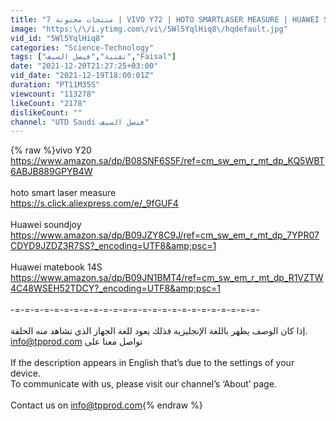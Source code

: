 ```yaml
---
title: "منتجات مجنونة 7 | VIVO Y72 | HOTO SMARTLASER MEASURE | HUAWEI SOUNDJOY | HUAWEI MATEBOOK 14S"
image: "https:\/\/i.ytimg.com\/vi\/5Wl5YqlHiq8\/hqdefault.jpg"
vid_id: "5Wl5YqlHiq8"
categories: "Science-Technology"
tags: ["تقنية","فيصل السيف","Faisal"]
date: "2021-12-20T21:27:25+03:00"
vid_date: "2021-12-19T18:00:01Z"
duration: "PT11M35S"
viewcount: "113278"
likeCount: "2178"
dislikeCount: ""
channel: "UTD Saudi فيصل السيف"
---
```

{% raw %}vivo Y20 <br /><a rel="nofollow" target="blank" href="https://www.amazon.sa/dp/B08SNF6S5F/ref=cm_sw_em_r_mt_dp_KQ5WBT6ABJB889GPYB4W">https://www.amazon.sa/dp/B08SNF6S5F/ref=cm_sw_em_r_mt_dp_KQ5WBT6ABJB889GPYB4W</a><br /><br />hoto smart laser measure<br /><a rel="nofollow" target="blank" href="https://s.click.aliexpress.com/e/_9fGUF4">https://s.click.aliexpress.com/e/_9fGUF4</a><br /><br />Huawei soundjoy<br /><a rel="nofollow" target="blank" href="https://www.amazon.sa/dp/B09JZY8C9J/ref=cm_sw_em_r_mt_dp_7YPR07CDYD9JZDZ3R7SS?_encoding=UTF8&amp;psc=1">https://www.amazon.sa/dp/B09JZY8C9J/ref=cm_sw_em_r_mt_dp_7YPR07CDYD9JZDZ3R7SS?_encoding=UTF8&amp;psc=1</a><br /><br />Huawei matebook 14S<br /><a rel="nofollow" target="blank" href="https://www.amazon.sa/dp/B09JN1BMT4/ref=cm_sw_em_r_mt_dp_R1VZTW4C48WSEH52TDCY?_encoding=UTF8&amp;psc=1">https://www.amazon.sa/dp/B09JN1BMT4/ref=cm_sw_em_r_mt_dp_R1VZTW4C48WSEH52TDCY?_encoding=UTF8&amp;psc=1</a><br /><br />-=-=-=-=-=-=-=-=-=-=-=-=-=-=-=-=-=-=-=-=-=-=-=-=-=-<br /><br />إذا كان الوصف يظهر باللغة الإنجليزية فذلك يعود للغة الجهاز الذي تشاهد منه الحلقة.<br />info@tpprod.com تواصل معنا على<br /><br />If the description appears in English that’s due to the settings of your device.<br />To communicate with us, please visit our channel’s ‘About’ page.<br /><br />Contact us on info@tpprod.com{% endraw %}
